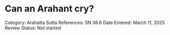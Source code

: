# Can an Arahant cry?

Category: Arahatta
Sutta References: SN 36.6
Date Entered: March 11, 2025
Review Status: Not started